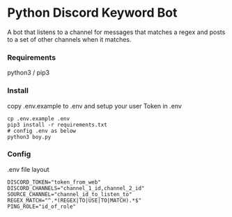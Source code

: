 # Python Discord Keyword Bot

A bot that listens to a channel for messages that matches a regex and posts to a set of other channels when it matches.

### Requirements
python3 / pip3

### Install
copy .env.example to .env and setup your user Token in .env  

    cp .env.example .env
    pip3 install -r requirements.txt
    # config .env as below
    python3 boy.py

### Config
.env file layout

    DISCORD_TOKEN="token_from_web"
    DISCORD_CHANNELS="channel_1_id,channel_2_id"
    SOURCE_CHANNEL="channel_id_to_listen_to"
    REGEX_MATCH="^.*(REGEX|TO|USE|TO|MATCH).*$"
    PING_ROLE="id_of_role"


